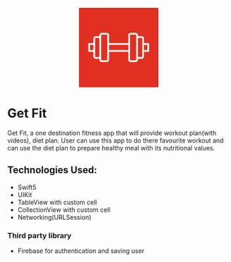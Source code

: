 
<p align="center">
 <img src="https://github.com/sandeepsahanicodes/GetFit/blob/main/Get%20Fit/Assets.xcassets/AppIcon.appiconset/Icon-60%403x.png" />
</p>

# Get Fit

Get Fit, a one destination fitness app that will provide workout plan(with videos), diet plan. User can use this app to do there favourite workout and can use the diet plan to prepare healthy meal with its nutritional values.


## Technologies Used:


- Swift5
- UIKit
- TableView with custom cell
- CollectionView with custom cell
- Networking(URLSession)
### Third party library
- Firebase for authentication and saving user



